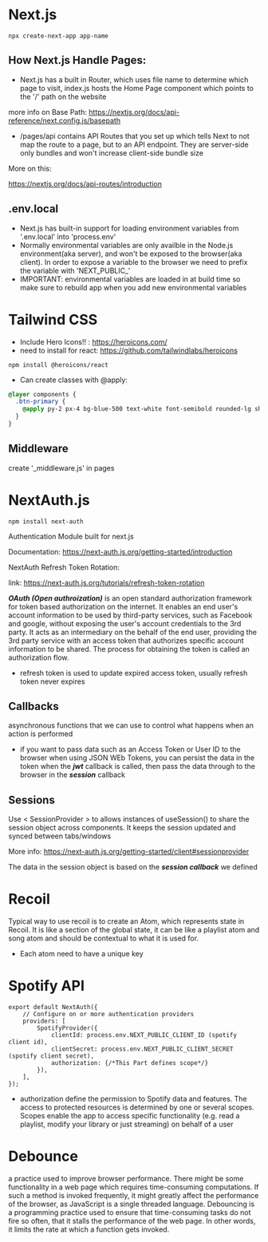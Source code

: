 # Next.js
````
npx create-next-app app-name
````
## How Next.js Handle Pages:
- Next.js has a built in Router, which uses file name to determine which page to visit, index.js hosts the Home Page component which points to the '/' path on the website

more info on Base Path:
https://nextjs.org/docs/api-reference/next.config.js/basepath

- /pages/api contains API Routes that you set up which tells Next to not map the route to a page, but to an API endpoint. They are server-side only bundles and won't increase client-side bundle size

More on this:

https://nextjs.org/docs/api-routes/introduction

## .env.local
- Next.js has built-in support for loading environment variables from '.env.local' into 'process.env'
- Normally environmental variables are only availble in the Node.js environment(aka server), and won't be exposed to the browser(aka client). In order to expose a variable to the browser we need to prefix the variable with 'NEXT_PUBLIC_'
- IMPORTANT: environmental variables are loaded in at build time so make sure to rebuild app when you add new environmental variables
# Tailwind CSS
- Include Hero Icons!! : https://heroicons.com/
- need to install for react: https://github.com/tailwindlabs/heroicons
````
npm install @heroicons/react
````
- Can create classes with @apply:
```css
@layer components {
  .btn-primary {
    @apply py-2 px-4 bg-blue-500 text-white font-semibold rounded-lg shadow-md hover:bg-blue-700 focus:outline-none focus:ring-2 focus:ring-blue-400 focus:ring-opacity-75;
  }
}

```

## Middleware
create '_middleware.js' in pages
# NextAuth.js
```
npm install next-auth
```
Authentication Module built for next.js

Documentation: https://next-auth.js.org/getting-started/introduction

NextAuth Refresh Token Rotation:

link: https://next-auth.js.org/tutorials/refresh-token-rotation

***OAuth (Open authroization)*** is an open standard authorization framework for token based authorization on the internet. It enables an end user's account information to be used by third-party services, such as Facebook and google, without exposing the user's account credentials to the 3rd party. It acts as an intermediary on the behalf of the end user, providing the 3rd party service with an access token that authorizes specific account information to be shared. The process for obtaining the token is called an authorization flow.
- refresh token is used to update expired access token, usually refresh token never expires

## Callbacks
asynchronous functions that we can use to control what happens when an action is performed
- if you want to pass data such as an Access Token or User ID to the browser when using JSON WEb Tokens, you can persist the data in the token when the ***jwt*** callback is called, then pass the data through to the browser in the ***session*** callback

## Sessions
Use < SessionProvider > to allows instances of useSession() to share the session object across components. It keeps the session updated and synced between tabs/windows

More info: https://next-auth.js.org/getting-started/client#sessionprovider

The data in the session object is based on the ***session callback*** we defined 

# Recoil
Typical way to use recoil is to create an Atom, which represents state in Recoil. It is like a section of the global state, it can be like a playlist atom and song atom and should be contextual to what it is used for.
- Each atom need to have a unique key
# Spotify API
```
export default NextAuth({
    // Configure on or more authentication providers
    providers: [
        SpotifyProvider({
            clientId: process.env.NEXT_PUBLIC_CLIENT_ID (spotify client id),
            clientSecret: process.env.NEXT_PUBLIC_CLIENT_SECRET (spotify client secret),
            authorization: {/*This Part defines scope*/}
        }),
    ],
});
```
- authorization define the permission to Spotify data and features. The access to protected resources is determined by one or several scopes. Scopes enable the app to access specific functionality (e.g. read a playlist, modify your library or just streaming) on behalf of a user

# Debounce
a practice used to improve browser performance. There might be some functionality in a web page which requires time-consuming computations. If such a method is invoked frequently, it might greatly affect the performance of the browser, as JavaScript is a single threaded language. Debouncing is a programming practice used to ensure that time-consuming tasks do not fire so often, that it stalls the performance of the web page. In other words, it limits the rate at which a function gets invoked.
